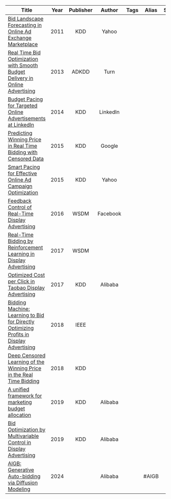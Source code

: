 
| Title                                                                                                                                                                                                                 | Year | Publisher |  Author  | Tags | Alias | Score | IsRead | Notes | Remarks                                         |
| --------------------------------------------------------------------------------------------------------------------------------------------------------------------------------------------------------------------- | :--: | :-------: | :------: | :--: | :---: | :---: | :----: | :---: | ----------------------------------------------- |
| [Bid Landscape Forecasting in Online Ad Exchange Marketplace]([2011][Yahoo]%20Bid%20Landscape%20Forecasting%20in%20Online%20Ad%20Exchange%20Marketplace.pdf)                                                          | 2011 |    KDD    |  Yahoo   |      |       |       |   N    |       |                                                 |
| [Real Time Bid Optimization with Smooth Budget Delivery in Online Advertising]([2013][Turn]%20Real%20Time%20Bid%20Optimization%20with%20Smooth%20Budget%20Delivery%20in%20Online%20Advertising.pdf)                   | 2013 |   ADKDD   |   Turn   |      |       |       |   N    |       | 经典                                              |
| [Budget Pacing for Targeted Online Advertisements at LinkedIn]([2014][LinkedIn]%20Budget%20Pacing%20for%20Targeted%20Online%20Advertisements%20at%20LinkedIn.pdf)                                                     | 2014 |    KDD    | LinkedIn |      |       |       |   N    |       | 经典!                                             |
| [Predicting Winning Price in Real Time Bidding with Censored Data]([2015]%20Predicting%20Winning%20Price%20in%20Real%20Time%20Bidding%20with%20Censored%20Data.pdf)                                                   | 2015 |    KDD    |  Google  |      |       |       |   N    |       |                                                 |
| [Smart Pacing for Effective Online Ad Campaign Optimization]([2015][Yahoo]%20Smart%20Pacing%20for%20Effective%20Online%20Ad%20Campaign%20Optimization.pdf)                                                            | 2015 |    KDD    |  Yahoo   |      |       |       |   N    |       | [论文地址](https://arxiv.org/pdf/1506.05851)<br>经典！ |
| [Feedback Control of Real-Time Display Advertising]([2016][Facebook]%20Feedback%20Control%20of%20Real-Time%20Display%20Advertising.pdf)                                                                               | 2016 |   WSDM    | Facebook |      |       |       |   N    |       |                                                 |
| [Real-Time Bidding by Reinforcement Learning in Display Advertising]([2017]%20Real-Time%20Bidding%20by%20Reinforcement%20Learning%20in%20Display%20Advertising.pdf)                                                   | 2017 |   WSDM    |          |      |       |       |   N    |       |                                                 |
| [Optimized Cost per Click in Taobao Display Advertising]([2017][Alibaba]%20Optimized%20Cost%20per%20Click%20in%20Taobao%20Display%20Advertising.pdf)                                                                  | 2017 |    KDD    | Alibaba  |      |       |       |   N    |       |                                                 |
| [Bidding Machine: Learning to Bid for Directly Optimizing Profits in Display Advertising]([2018]%20Bidding%20Machine-%20Learning%20to%20Bid%20for%20Directly%20Optimizing%20Profits%20in%20Display%20Advertising.pdf) | 2018 |   IEEE    |          |      |       |       |   N    |       |                                                 |
| [Deep Censored Learning of the Winning Price in the Real Time Bidding]([2018]%20Deep%20Censored%20Learning%20of%20the%20Winning%20Price%20in%20the%20Real%20Time%20Bidding.pdf)                                       | 2018 |    KDD    |          |      |       |       |   N    |       |                                                 |
| [A unified framework for marketing budget allocation]([2019][Alibaba]%20A%20unified%20framework%20for%20marketing%20budget%20allocation.pdf)                                                                          | 2019 |    KDD    | Alibaba  |      |       |       |   N    |       |                                                 |
| [Bid Optimization by Multivariable Control in Display Advertising]([2019][Alibaba]%20Bid%20Optimization%20by%20Multivariable%20Control%20in%20Display%20Advertising.pdf)                                              | 2019 |    KDD    | Alibaba  |      |       |       |   N    |       |                                                 |
| [AIGB: Generative Auto-bidding via Diffusion Modeling]([2024][Alibaba][AIGB]%20AIGB-%20Generative%20Auto-bidding%20via%20Diffusion%20Modeling.pdf)                                                                    | 2024 |           | Alibaba  |      | #AIGB |       |   N    |       |                                                 |
